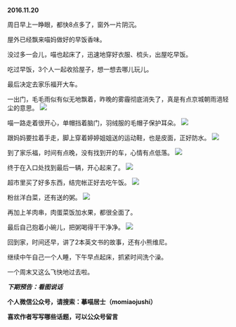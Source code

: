
**2016.11.20**

周日早上一睁眼，都快8点多了，窗外一片阴沉。

屋外已经飘来喵妈做好的早饭香味。

没过多一会儿，喵也起床了，迅速地穿好衣服、梳头，出屋吃早饭。

吃过早饭，3个人一起收拾屋子，想一想去哪儿玩儿。

最后决定去家乐福开大车。

一出门，毛毛雨似有似无地飘着，昨晚的雾霾彻底消失了，真是有点京城朝雨浥轻尘的意思。
![](http://imglf.nosdn.127.net/img/N1lWWWFOdEQ5UEhDdlVYM3hVVVJUR2gyTjhucEVpUS81U2lhZEszK1JSND0.jpg)


喵一路走着很开心，单帽挡着脑门，羽绒服的毛帽子保护耳朵。
![](http://imglf1.nosdn.127.net/img/UGFlY2tVQTl0NXUweTdNMFIvblhtQXlraWxDREZjRDB1K0hRd0UxanZKMD0.jpg)


跟妈妈要拉着手走，脚上穿着婷婷姐姐送的运动鞋，也是皮面，正好防水。
![](http://imglf0.nosdn.127.net/img/QkUyUDRRWmlDbDZNUDZPOFJHTkJpUG9jNWtDdVdrdkNJb0RnQzdQam4wVT0.jpg)


到了家乐福，时间有点晚，没有找到开的车，心情有点低落。
![](http://imglf1.nosdn.127.net/img/OUZYWk1FTlRJcCt4aG5NdzQ5bFVROHhRWkRCT21IQk5ZWTVUZ0laellmND0.jpg)


终于在入口处找到最后一辆，开心起来了。
![](http://imglf.nosdn.127.net/img/TjhJR1U5MVRTbldhejNYS2QzL1VERWFwNEhQYWh2b3RQUXhXZitMS1FpQT0.jpg)


超市里买了好多东西，结完帐正好去吃午饭。
![](http://imglf2.nosdn.127.net/img/WUZuTFlZbDJzVllmcW1lcVBUL2lib1dCSmVwV0prY09idUtiaURrdXdFcz0.jpg)


粉丝洋白菜，还有送的粥。
![](http://imglf.nosdn.127.net/img/Nk9VbHJYODd4RkxKNmZiV24rVm9qekc2K1BzNEtxclpEQ2VCTDdRZC9hMD0.jpg)


再加上羊肉串，肉蛋菜饭加水果，都很全面了。

最后自己抱着小碗儿，把粥喝得干干净净。
![](http://imglf0.nosdn.127.net/img/TVcyTVNjbUFNT1FYUklFcEM1YTlKZXFYQkJrczBrUVVOR0x1S2hBS2pPOD0.jpg)


回到家，时间还早，讲了2本英文书的故事，还有小熊维尼。

继续中午自己一个人睡，下午早点起床，抓紧时间洗个澡。

一个周末又这么飞快地过去啦。


***下期预告：看图说话***


**个人微信公众号，请搜索：摹喵居士（momiaojushi）**

**喜欢作者写写哪些话题，可以公众号留言**
